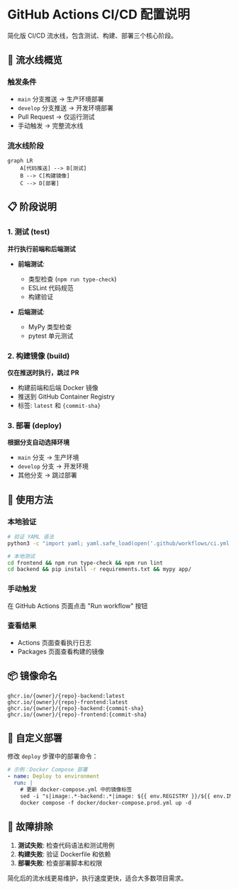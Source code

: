 # GitHub Actions CI/CD 配置说明

简化版 CI/CD 流水线，包含测试、构建、部署三个核心阶段。

## 🚀 流水线概览

### 触发条件
- `main` 分支推送 → 生产环境部署
- `develop` 分支推送 → 开发环境部署
- Pull Request → 仅运行测试
- 手动触发 → 完整流水线

### 流水线阶段

```mermaid
graph LR
    A[代码推送] --> B[测试]
    B --> C[构建镜像]
    C --> D[部署]
```

## 📋 阶段说明

### 1. 测试 (test)
**并行执行前端和后端测试**

- **前端测试**:
  - 类型检查 (`npm run type-check`)
  - ESLint 代码规范
  - 构建验证

- **后端测试**:
  - MyPy 类型检查
  - pytest 单元测试

### 2. 构建镜像 (build)
**仅在推送时执行，跳过 PR**

- 构建前端和后端 Docker 镜像
- 推送到 GitHub Container Registry
- 标签: `latest` 和 `{commit-sha}`

### 3. 部署 (deploy)
**根据分支自动选择环境**

- `main` 分支 → 生产环境
- `develop` 分支 → 开发环境
- 其他分支 → 跳过部署

## 🔧 使用方法

### 本地验证
```bash
# 验证 YAML 语法
python3 -c "import yaml; yaml.safe_load(open('.github/workflows/ci.yml'))"

# 本地测试
cd frontend && npm run type-check && npm run lint
cd backend && pip install -r requirements.txt && mypy app/
```

### 手动触发
在 GitHub Actions 页面点击 "Run workflow" 按钮

### 查看结果
- Actions 页面查看执行日志
- Packages 页面查看构建的镜像

## 📦 镜像命名

```
ghcr.io/{owner}/{repo}-backend:latest
ghcr.io/{owner}/{repo}-frontend:latest
ghcr.io/{owner}/{repo}-backend:{commit-sha}
ghcr.io/{owner}/{repo}-frontend:{commit-sha}
```

## 🔧 自定义部署

修改 `deploy` 步骤中的部署命令：

```yaml
# 示例：Docker Compose 部署
- name: Deploy to environment
  run: |
    # 更新 docker-compose.yml 中的镜像标签
    sed -i "s|image:.*-backend:.*|image: ${{ env.REGISTRY }}/${{ env.IMAGE_NAME }}-backend:${{ github.sha }}|" docker/docker-compose.prod.yml
    docker compose -f docker/docker-compose.prod.yml up -d
```

## 🚨 故障排除

1. **测试失败**: 检查代码语法和测试用例
2. **构建失败**: 验证 Dockerfile 和依赖
3. **部署失败**: 检查部署脚本和权限

简化后的流水线更易维护，执行速度更快，适合大多数项目需求。